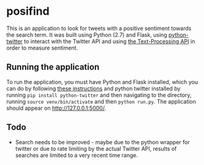 # posifind
This is an application to look for tweets with a positive sentiment towards the search term. It was built using Python (2.7) and Flask, using [python-twitter](https://python-twitter.readthedocs.org/en/latest/) to interact with the Twitter API and using [the Text-Processing API](http://text-processing.com/) in order to measure sentiment.

## Running the application
To run the application, you must have Python and Flask installed, which you can do by following [these instructions](http://flask.pocoo.org/docs/0.10/installation/#installation) and python twitter installed by running `pip install python-twitter` and then navigating to the directory, running `source venv/bin/activate` and then `python run.py`. The application should appear on http://127.0.0.1:5000/.

## Todo
* Search needs to be improved - maybe due to the python wrapper for twitter or due to rate limiting by the actual Twitter API, results of searches are limited to a very recent time range.
